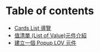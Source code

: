 # Table of contents

* [Cards List  導覽](README.md)
* [值清單 (List of Value)元件介紹](zhi-qing-dan-list-of-value-yuan-jian-jie-shao.md)
* [建立一個 Popup LOV 元件](jian-li-yi-ge-popup-lov-yuan-jian.md)
